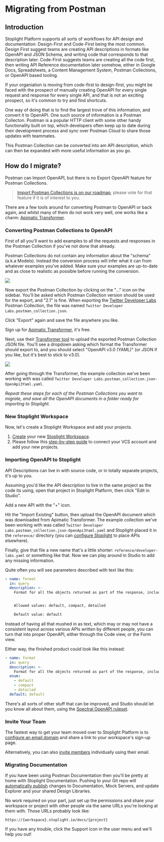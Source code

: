 # Migrating from Postman

## Introduction

Stoplight Platform supports all sorts of workflows for API design and documentation: Design-First and Code-First being the most common. Design First suggest teams are creating API descriptions in formats like OpenAPI and JSON Schema, and writing code that corresponds to that description later. Code-First suggests teams are creating all the code first, then writing API Reference documentation later somehow, either in Google Docs, Spreadsheets, a Content Management System, Postman Collections, or OpenAPI based tooling.

If your organiation is moving from code-first to design-first, you might be faced with the prospect of manually creating OpenAPI for every single request and response for every single API, and that is not an exciting prospect, so it's common to try and find shortcuts. 

One way of doing that is to find the largest trove of this information, and convert it to OpenAPI. One such source of information is a Postman Collecton. Postman is a popular HTTP client with some other handy functionality built on top, which developers often keep up to date during their development process and sync over Postman Cloud to share those updates with teammates. 

This Postman Collection can be converted into am API description, which can then be expanded with more useful information as you go.

## How do I migrate?

Postman can Import OpenAPI, but there is no Export OpenAPI feature for Postman Collections. 

> [Import Postman Collections is on our roadmap](https://roadmap.stoplight.io/c/48-support-for-postman-collections), please vote for that feature if it is of interest to you. 

There are a few tools around for converting Postman to OpenAPI or back again, and whilst many of them do not work very well, one works like a charm: [Apimatic Transformer](https://www.apimatic.io/transformer/).

### Converting Postman Collections to OpenAPI

First of all you'll want to add examples to all the requests and responses in the Postman Collection if you've not done that already. 

Postman Collections do not contain any information about the "schema" (a.k.a Models). Instead the conversion process will infer what it can from whatever examples you've added. Make sure your examples are up-to-date and as close to realistic as possible before running the conversion.

![](../assets/images/postman-export.png)

Now export the Postman Collection by clicking on the "..." icon on the sidebar. You'll be asked which Postman Collection version should be used for the export, and "2.1" is fine. When exporting the [Twitter Developer Labs](https://developer.twitter.com/en/docs/labs/overview/introduction) Postman Collection, the file was named `Twitter Developer Labs.postman_collection.json`.

Click "Export" again and save the file anywhere you like.

Sign up for [Apimatic Transformer](https://www.apimatic.io/transformer/), it's free. 

Next, use their [Transformer tool](https://www.apimatic.io/dashboard?modal=transform) to upload the exported Postman Collection JSON file. You'll see a dropdown asking which format the Transformer should export to, and you should select "OpenAPI v3.0 (YAML)" (or JSON if you like, but it's best to stick to v3.0). 

![](../assets/images/transformer.png)

After going through the Transformer, the example collection we've been working with was called `Twitter Developer Labs.postman_collection.json-OpenApi3Yaml.yaml`.

_Repeat these steps for each of the Postman Collections you want to migrate, and save all the OpenAPI documents in a folder ready for importing to Stoplight._

### New Stoplight Workspace

Now, let's create a Stoplight Workspace and add your projects.

1. [Create](https://stoplight.io/welcome/create) your new [Stoplight Workspace](../2.-workspaces/a.creating-a-workspace.md).
2. Please follow this [step-by-step guide](../1.-quickstarts/add-projects-quickstart.md#connect-an-existing-git-project) to connect your VCS account and add your new projects.

### Importing OpenAPI to Stoplight

API Descriptions can live in with source code, or in totally separate projects, it's up to you. 

Assuming you'd like the API description to live in the same project as the code its using, open that project in Stoplight Platform, then click "Edit in Studio".

Add a new API with the "+" icon.

Hit the "Import Existing" button, then upload the OpenAPI document which was downloaded from Apimatic Transformer. The example collection we've been working with was called `Twitter Developer Labs.postman_collection.json-OpenApi3Yaml.yaml` and Stoplight placed it in the `reference/` directory (you can [configure Stoplight](../2.-workspaces/c.config.md) to place APIs elsewhere).

Finally, give that file a new name that's a little shorter: `reference/developer-labs.yaml` or something like that. Now we can play around in Studio to add any missing information.

Quite often you will see parameters described with text like this:

```yaml
- name: format
  in: query
  description: >-
    Format for all the objects returned as part of the response, including expansions.


    Allowed values: default, compact, detailed

    Default value: default
```

Instead of having all that mushed in as text, which may or may not have a consistent layout across various APIs written by different people, you can turn that into proper OpenAPI, either through the Code view, or the Form view. 

Either way, the finished product could look like this instead:

```yaml
- name: format
  in: query
  description: >-
    Format for all the objects returned as part of the response, including expansions.
  enum:
    - default
    - compact
    - detailed
  default: default
```

There's all sorts of other stuff that can be improved, and Studio should let you know all about them, using the [Spectral OpenAPI ruleset](https://meta.stoplight.io/docs/spectral/docs/reference/openapi-rules.md).

### Invite Your Team

The fastest way to get your team moved over to Stoplight Platform is to [configure an email domain](../2.-workspaces/d.inviting-your-team.md#make-your-workspace-discoverable) and share a link to your workspace's sign-up page. 

Alternatively, you can also [invite members](../2.-workspaces/d.inviting-your-team.md) individually using their email.

### Migrating Documentation

If you have been using Postman Documentation then you'll be pretty at home with Stoplight Documentation. Pushing to your Git repo will [automatically publish](../2.-workspaces/g.automating-publishing.md) changes to Documentation, Mock Servers, and update Explorer and your shared Design Libraries. 

No work required on your part, just set up the permissions and share your workspace or project with other people via the same URLs you're looking at them with. Those URLs probably look like:

```
https://{workspace}.stoplight.io/docs/{project}
```

If you have any trouble, click the Support icon in the user menu and we'll help you out!
